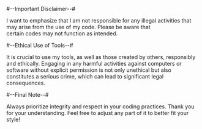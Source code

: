  #--Important Disclaimer--#

 I want to emphasize that I am not responsible for any illegal activities that may arise from the use of my code. Please be aware that  
 certain codes may not function as intended.


 #--Ethical Use of Tools--#
 
 It is crucial to use my tools, as well as those created by others, responsibly and ethically. Engaging in any harmful activities against 
 computers or software without explicit permission is not only unethical but also constitutes a serious crime, which can lead to significant 
 legal consequences.


 #--Final Note--#
 
 Always prioritize integrity and respect in your coding practices. Thank you for your understanding. Feel free to adjust any part of it to 
 better fit your style!
